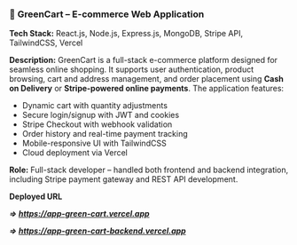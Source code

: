 ### 🛒 **GreenCart – E-commerce Web Application**

**Tech Stack:** React.js, Node.js, Express.js, MongoDB, Stripe API, TailwindCSS, Vercel

**Description:**
GreenCart is a full-stack e-commerce platform designed for seamless online shopping. It supports user authentication, product browsing, cart and address management, and order placement using **Cash on Delivery** or **Stripe-powered online payments**. The application features:

* Dynamic cart with quantity adjustments
* Secure login/signup with JWT and cookies
* Stripe Checkout with webhook validation
* Order history and real-time payment tracking
* Mobile-responsive UI with TailwindCSS
* Cloud deployment via Vercel

**Role:** Full-stack developer – handled both frontend and backend integration, including Stripe payment gateway and REST API development.

**Deployed URL**

***=> https://app-green-cart.vercel.app***



***=> https://app-green-cart-backend.vercel.app***


